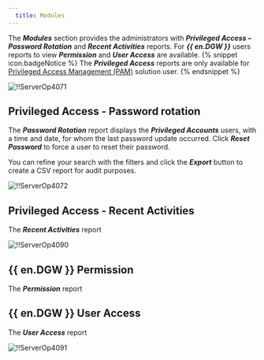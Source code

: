 ```yaml
---
  title: Modules
---
```

The ***Modules*** section provides the administrators with ***Privileged Access – Password Rotation*** and ***Recent Activities*** reports. For ***{{ en.DGW }}*** users reports to view ***Permission*** and ***User Access*** are available. 
{% snippet icon.badgeNotice %} 
The ***Privileged Access*** reports are only available for [Privileged Access Management (PAM)](/server/privileged-access-management/) solution user. 
{% endsnippet %}
 
![!!ServerOp4071](https://webdevolutions.azureedge.net/docs/en/server/ServerOp4071.png) 
## Privileged Access - Password rotation 
The ***Password Rotation*** report displays the ***Privileged Accounts*** users, with a time and date, for whom the last password update occurred. Click ***Reset Password*** to force a user to reset their password.  

You can refine your search with the filters and click the ***Export*** button to create a CSV report for audit purposes.  

![!!ServerOp4072](https://webdevolutions.azureedge.net/docs/en/server/ServerOp4072.png) 
## Privileged Access - Recent Activities 
The ***Recent Activities*** report  

![!!ServerOp4090](https://webdevolutions.azureedge.net/docs/en/server/ServerOp4090.png) 
## {{ en.DGW }} Permission 
The ***Permission*** report  

## {{ en.DGW }} User Access 
The ***User Access*** report  

![!!ServerOp4091](https://webdevolutions.azureedge.net/docs/en/server/ServerOp4091.png) 


